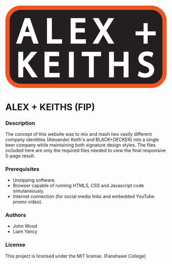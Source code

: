 ![FIP LOGO](images/logo.png)

# ALEX + KEITHS (FIP)

### Description
  The concept of this website was to mix and mash two vastly different company identities (Alexander Keith's and BLACK+DECKER) into a single beer company while maintaining both signature design styles. The files included here are only the required files needed to view the final responsive 5-page result.

### Prerequisites
- Unzipping software.
- Browser capable of running HTML5, CSS and Javascript code simulaneously.
- Internet connection (for social media links and embedded YouTube promo video).

### Authors
- John Wood
- Liam Yancy

### License
  This project is licensed under the MIT license. (Fanshawe College)
